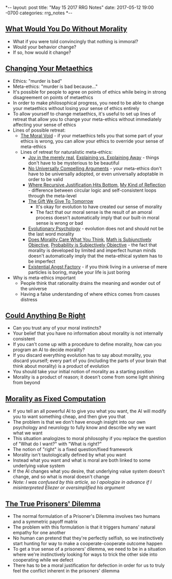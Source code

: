 *--
layout: post
title: "May 15 2017 RRG Notes"
date: 2017-05-12 19:00 -0700
categories: rrg_notes
*--

## [What Would You Do Without Morality](http://lesswrong.com/lw/rq/what_would_you_do_without_morality/)
* What if you were told convincingly that nothing is immoral?
* Would your behavior change?
* If so, how would it change?

## [Changing Your Metaethics](http://lesswrong.com/lw/sk/changing_your_metaethics/)
* Ethics: "murder is bad"
* Meta-ethics: "murder is bad because..."
* It's possible for people to agree on points of ethics while being in strong disagreement on points of metaethics
* In order to make philosophical progress, you need to be able to change your metaethics without losing your sense of ethics entirely
* To allow yourself to change metaethics, it's useful to set up lines of retreat that allow you to change your meta-ethics without immediately affecting your sense of ethics
* Lines of possible retreat:
	- [The Moral Void](http://lesswrong.com/lw/rr/the_moral_void/) - if your metaethics tells you that some part of your ethics is wrong, you can allow your ethics to override your sense of meta-ethics
	- Lines of retreat for naturalistic meta-ethics:
		- [Joy in the merely real](http://lesswrong.com/lw/or/joy_in_the_merely_real/), [Explaining vs. Explaining Away](http://lesswrong.com/lw/oo/explaining_vs_explaining_away/) - things don't have to be mysterious to be beautiful
		- [No Universally Compelling Arguments](http://lesswrong.com/lw/rn/no_universally_compelling_arguments/) - your meta-ethics don't have to be universally adopted, or even universally adoptable in order to be valid
		- [Where Recursive Justification Hits Bottom](http://lesswrong.com/lw/s0/where_recursive_justification_hits_bottom/), [My Kind of Reflection](http://lesswrong.com/lw/s2/my_kind_of_reflection/) - difference between circular logic and self-consistent loops through the meta-level
		- [The Gift We Give To Tomorrow](http://lesswrong.com/lw/sa/the_gift_we_give_to_tomorrow/)
			- It's okay for evolution to have created our sense of morality
			- The fact that our moral sense is the result of an amoral process doesn't automatically imply that our built-in moral sense is wrong or bad
		- [Evolutionary Psychology](http://lesswrong.com/lw/l1/evolutionary_psychology/) - evolution does not and should not be the last word morality
		- [Does Morality Care What You Think](http://lesswrong.com/lw/sj/does_your_morality_care_what_you_think/), [Math is Subjunctively Objective](http://lesswrong.com/lw/si/math_is_subjunctively_objective/), [Probability is Subjectively Objective](http://lesswrong.com/lw/s6/probability_is_subjectively_objective/) - the fact that morality is developed by limited and imperfect human minds doesn't automatically imply that the meta-ethical system has to be imperfect
		- [Existential Angst Factory](http://lesswrong.com/lw/sc/existential_angst_factory/) - if you think living in a universe of mere particles is boring, maybe your life is just boring
* Why is meta-ethics important
	- People think that rationality drains the meaning and wonder out of the universe
	- Having a false understanding of where ethics comes from causes distress

## [Could Anything Be Right](http://lesswrong.com/lw/sb/could_anything_be_right/)
* Can you trust any of your moral instincts?
* Your belief that you have no information about morality is not internally consistent
* If you can't come up with a procedure to define morality, how can you program an AI to decide morality?
* If you discard everything evolution has to say about morality, you discard yourself; every part of you (including the parts of your brain that think about morality) is a product of evolution
* You should take your initial notion of morality as a starting position
* Morality is a product of reason; it doesn't come from some light shining from beyond

## [Morality as Fixed Computation](http://lesswrong.com/lw/sw/morality_as_fixed_computation/)
* If you tell an all powerful AI to give you what you want, the AI will modify you to want something cheap, and then give you that
* The problem is that we don't have enough insight into our own psychology and neurology to fully know and describe why we want what we want
* This situation analogizes to moral philosophy if you replace the question of "What do I want?" with "What is right?"
* The notion of "right" is a fixed question/fixed framework
* Morality isn't tautologically defined by what you want
* Instead what you want and what is moral are both linked to some underlying value system
* If the AI changes what you desire, that underlying value system doesn't change, and so what is moral doesn't change
* _Note: I was confused by this article, so I apologize in advance if I misinterpreted Eliezer or oversimplified his argument_

## [The True Prisoners' Dilemma](http://lesswrong.com/lw/tn/the_true_prisoners_dilemma/)
* The normal formulation of a Prisoner's Dilemma involves two humans and a symmetric payoff matrix
* The problem with this formulation is that it triggers humans' natural empathy for one another
* No human can pretend that they're perfectly selfish, so we instinctively start hunting for way to make a cooperate-cooperate outcome happen
* To get a true sense of a prisoners' dilemma, we need to be in a situation where we're instinctively looking for ways to trick the other side into cooperating while we defect
* There has to be a moral justification for defection in order for us to truly feel the conflict inherent in the prisoners' dilemma